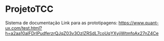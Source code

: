 # ProjetoTCC
Sistema de documentação
Link para as prototipagens: https://www.quant-ux.com/test.html?h=a2aa10alFDrIPudferzrQJqZ03v3OzIZRSdL7coUqYXyjiWtmfoAx27nZ4Ce
